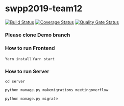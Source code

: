 # swpp2019-team12
[![Build Status](https://travis-ci.org/swsnu/swpp2019-team12.svg?branch=master)](https://travis-ci.org/swsnu/swpp2019-team12)
[![Coverage Status](https://coveralls.io/repos/github/swsnu/swpp2019-team12/badge.svg?branch=master)](https://coveralls.io/github/swsnu/swpp2019-team12?branch=master)
[![Quality Gate Status](https://sonarcloud.io/api/project_badges/measure?project=swsnu_swpp2019-team12&metric=alert_status)](https://sonarcloud.io/dashboard?id=swsnu_swpp2019-team12)

### Please clone Demo branch



### How to run Frontend
`Yarn install`
`Yarn start`



### How to run Server
`cd server`

`python manage.py makemigrations meetingoverflow`

`python manage.py migrate`
